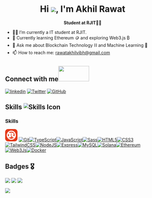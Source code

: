 <div align="center">
  
# Hi <img src=https://media.tenor.com/SNL9_xhZl9oAAAAi/waving-hand-joypixels.gif width="50px">, I'm Akhil Rawat #
**Student at RJIT🧑‍🎓**
</div>

- 🧑‍💻 I’m currently a IT student at RJIT.
- 🌱 Currently learning Ethereum 🪙 and exploring Web3.js ₿ 
- 💬 Ask me about Blockchain Technology ⛓️ and Machine Learning 🤖
- 📫 How to reach me: rawatakhilvibh@gmail.com



## Connect with me<img src=https://raw.githubusercontent.com/rahulbanerjee26/githubProfileReadmeGenerator/refs/heads/main/gifs/handShake.gif width="100" height="50">
<p align="left">
  <a href="https://linkedin.com/in/akhilrawat5437" target="blank"><img align="center" src="https://raw.githubusercontent.com/rahulbanerjee26/githubAboutMeGenerator/main/icons/linked-in-alt.svg" alt="linkedin" height="40" width="40" /></a>
  <a href="https://twitter.com/Faygo78akhil" target="blank"><img align="center" src="https://raw.githubusercontent.com/rahulbanerjee26/githubAboutMeGenerator/main/icons/twitter.svg" alt="Twitter" height="40" width="40" /></a> 
  <a href="https://github.com/Akhil-Rawat" target="blank"><img align="center" src="https://raw.githubusercontent.com/rahulbanerjee26/githubAboutMeGenerator/main/icons/github.svg" alt="GitHub" height="40" width="40" /></a>
</p>




## Skills <img src="https://github.com/rahulbanerjee26/githubProfileReadmeGenerator/blob/main/gifs/code.gif?raw=true" alt="Skills Icon" width="40" height="40"/>

### Skills


<p align="left"><img src="https://raw.githubusercontent.com/tandpfun/skill-icons/65dea6c4eaca7da319e552c09f4cf5a9a8dab2c8/icons/Rust.svg" alt="Rust" width="40" height="40"/>
<a href="https://git-scm.com/" target="_blank" rel="noreferrer"><img src="https://raw.githubusercontent.com/danielcranney/readme-generator/main/public/icons/skills/git-colored.svg" width="36" height="36" alt="Git" /></a><a href="https://www.typescriptlang.org/" target="_blank" rel="noreferrer"><img src="https://raw.githubusercontent.com/danielcranney/readme-generator/main/public/icons/skills/typescript-colored.svg" width="36" height="36" alt="TypeScript" /></a><a href="https://developer.mozilla.org/en-US/docs/Web/JavaScript" target="_blank" rel="noreferrer"><img src="https://raw.githubusercontent.com/danielcranney/readme-generator/main/public/icons/skills/javascript-colored.svg" width="36" height="36" alt="JavaScript" /></a><a href="https://sass-lang.com/" target="_blank" rel="noreferrer"><img src="https://raw.githubusercontent.com/danielcranney/readme-generator/main/public/icons/skills/sass-colored.svg" width="36" height="36" alt="Sass" /></a><a href="https://developer.mozilla.org/en-US/docs/Glossary/HTML5" target="_blank" rel="noreferrer"><img src="https://raw.githubusercontent.com/danielcranney/readme-generator/main/public/icons/skills/html5-colored.svg" width="36" height="36" alt="HTML5" /></a><a href="https://www.w3.org/TR/CSS/#css" target="_blank" rel="noreferrer"><img src="https://raw.githubusercontent.com/danielcranney/readme-generator/main/public/icons/skills/css3-colored.svg" width="36" height="36" alt="CSS3" /></a><a href="https://tailwindcss.com/" target="_blank" rel="noreferrer"><img src="https://raw.githubusercontent.com/danielcranney/readme-generator/main/public/icons/skills/tailwindcss-colored.svg" width="36" height="36" alt="TailwindCSS" /></a><a href="https://nodejs.org/en/" target="_blank" rel="noreferrer"><img src="https://raw.githubusercontent.com/danielcranney/readme-generator/main/public/icons/skills/nodejs-colored.svg" width="36" height="36" alt="NodeJS" /></a><a href="https://expressjs.com/" target="_blank" rel="noreferrer"><img src="https://raw.githubusercontent.com/danielcranney/readme-generator/main/public/icons/skills/express-colored.svg" width="36" height="36" alt="Express" /></a><a href="https://www.mysql.com/" target="_blank" rel="noreferrer"><img src="https://raw.githubusercontent.com/danielcranney/readme-generator/main/public/icons/skills/mysql-colored.svg" width="36" height="36" alt="MySQL" /></a><a href="https://solana.com/" target="_blank" rel="noreferrer"><img src="https://raw.githubusercontent.com/danielcranney/readme-generator/main/public/icons/skills/solana-colored.svg" width="36" height="36" alt="Solana" /></a><a href="https://ethereum.org/en/" target="_blank" rel="noreferrer"><img src="https://raw.githubusercontent.com/danielcranney/readme-generator/main/public/icons/skills/ethereum-colored.svg" width="36" height="36" alt="Ethereum" /></a><a href="https://web3js.readthedocs.io/en/v1.7.1/#" target="_blank" rel="noreferrer"><img src="https://raw.githubusercontent.com/danielcranney/readme-generator/main/public/icons/skills/web3js-colored.svg" width="36" height="36" alt="Web3Js" /></a><a href="https://www.docker.com/" target="_blank" rel="noreferrer"><img src="https://raw.githubusercontent.com/danielcranney/readme-generator/main/public/icons/skills/docker-colored.svg" width="36" height="36" alt="Docker" /></a>
</p>


## Badges 🎖️
<p align="left">
  <img src="https://img.shields.io/badge/Hacktoberfest-2023-blueviolet?style=for-the-badge&logo=hackerrank"/>
  <img src="https://img.shields.io/badge/Level-4-gold?style=for-the-badge"/>
  <img src="https://img.shields.io/badge/DigitalOcean-OpenSource-blue?style=for-the-badge"/>
</p>
<img src="https://raw.githubusercontent.com/alexnaiman/alexnaiman/master/resources/PusheenCompute.gif" width="70px" />


<!---
Akhil-Rawat/Akhil-Rawat is a ✨ special ✨ repository because its `README.md` (this file) appears on your GitHub profile.
You can click the Preview link to take a look at your changes.
--->
